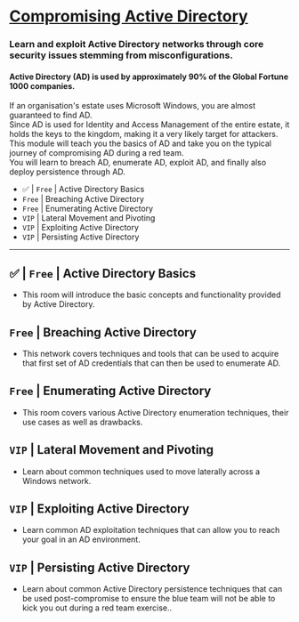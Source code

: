 # [Compromising Active Directory](https://tryhackme.com/module/hacking-active-directory)
### Learn and exploit Active Directory networks through core security issues stemming from misconfigurations.
#### Active Directory (AD) is used by approximately 90% of the Global Fortune 1000 companies.  
If an organisation's estate uses Microsoft Windows, you are almost guaranteed to find AD.  
Since AD is used for Identity and Access Management of the entire estate, it holds the keys to the kingdom, making it a very likely target for attackers.  
This module will teach you the basics of AD and take you on the typical journey of compromising AD during a red team.  
You will learn to breach AD, enumerate AD, exploit AD, and finally also deploy persistence through AD.

- ✅ | `Free` | Active Directory Basics
- `Free` | Breaching Active Directory
- `Free` | Enumerating Active Directory
- `VIP` | Lateral Movement and Pivoting
- `VIP` | Exploiting Active Directory
- `VIP` | Persisting Active Directory

---

## ✅ | `Free` | Active Directory Basics
- This room will introduce the basic concepts and functionality provided by Active Directory.

## `Free` | Breaching Active Directory
- This network covers techniques and tools that can be used to acquire that first set of AD credentials that can then be used to enumerate AD.

## `Free` | Enumerating Active Directory
- This room covers various Active Directory enumeration techniques, their use cases as well as drawbacks.

## `VIP` | Lateral Movement and Pivoting
- Learn about common techniques used to move laterally across a Windows network.

## `VIP` | Exploiting Active Directory
- Learn common AD exploitation techniques that can allow you to reach your goal in an AD environment.

## `VIP` | Persisting Active Directory
- Learn about common Active Directory persistence techniques that can be used post-compromise to ensure the blue team will not be able to kick you out during a red team exercise..
